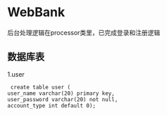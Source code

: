 # WebBank
后台处理逻辑在processor类里，已完成登录和注册逻辑

## 数据库表
1.user
   ```
    create table user (
 user_name varchar(20) primary key,
 user_password varchar(20) not null,
 account_type int default 0);
   ```
